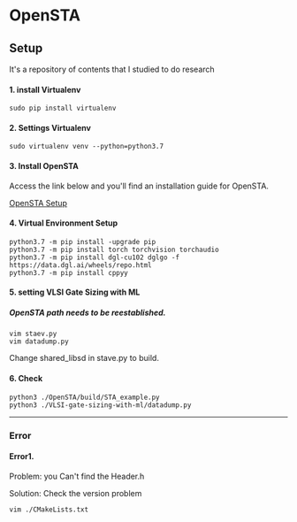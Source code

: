 # OpenSTA

## Setup

It's a repository of contents that I studied to do research

#### 1. install Virtualenv
    sudo pip install virtualenv
    
#### 2. Settings Virtualenv
    sudo virtualenv venv --python=python3.7
    
#### 3. Install OpenSTA 
 Access the link below and you'll find an installation guide for OpenSTA.
 
 [OpenSTA Setup](https://github.com/jaeyongchung/OpenSTA/blob/KKA/README_dataset.md)
  
#### 4. Virtual Environment Setup 

    python3.7 -m pip install -upgrade pip
    python3.7 -m pip install torch torchvision torchaudio
    python3.7 -m pip install dgl-cu102 dglgo -f https://data.dgl.ai/wheels/repo.html
    python3.7 -m pip install cppyy
    
    
#### 5. setting VLSI Gate Sizing with ML 
##### OpenSTA path needs to be reestablished.

    vim staev.py
    vim datadump.py
    
Change shared_libsd in stave.py to build.  
    
#### 6. Check 
    python3 ./OpenSTA/build/STA_example.py 
    python3 ./VLSI-gate-sizing-with-ml/datadump.py
    
***

### Error

#### Error1.
Problem: you Can't find the Header.h

Solution: Check the version problem

    vim ./CMakeLists.txt
    
    
    

